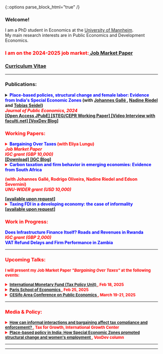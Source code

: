 {::options parse_block_html="true" /}

### Welcome!

I am a PhD student in Economics at the <a href="https://www.vwl.uni-mannheim.de/en/" target="_blank">University of Mannheim</a>. \
My main research interests are in Public Economics and Development Economics.
### <b> <font color="red"> I am on the 2024-2025 job market:<a href="https://danieloverbeck.github.io/JMP_Overbeck_Bargaining_Over_Taxes.pdf" target="_blank"> Job Market Paper </a>  </font> <b>



### <a href="https://danieloverbeck.github.io/OverbeckCVJan.pdf" target="_blank">Curriculum Vitae</a>

----
### Publications:


<details>
  <summary markdown="span"><font color="blue">Place-based policies, structural change and female labor: Evidence from India's Special Economic Zones</font>
  (with <a href="https://www.mcc-berlin.net/ueber-uns/team/galle-johannes.html" target="_blank"> Johannes Gallé </a> ,  <a href="https://sites.google.com/view/riedeleconomics/welcome" target="_blank">Nadine Riedel</a> and <a href="https://sites.google.com/site/tobiasseideluni/home-1" target="_blank">Tobias Seidel</a>) <br />
  <b> <font color="red"> <i>Journal of Public Economics, 2024 </i>  </summary>
  
This paper quantifies the local economic impact of Special Economic Zones (SEZs) that were established in India between 2005-2013. Based on a novel data set that combines
census data on the universe of Indian firms with georeferenced data on SEZs, we find that
SEZs increased manufacturing and service employment with positive spillover effects up to
10km. This employment gain was paralleled by a decline in local agricultural employment,
in particular of women, suggesting that the policy contributed to structural change. We find
no evidence for heterogeneous effects between privately and publicly run SEZs or zones with
different industry denominations.
 
  </details>
  <a href="https://www.sciencedirect.com/science/article/pii/S0047272724001956" target="_blank">[Open Access JPubE] </a>
 <a href="https://steg.cepr.org/publications/place-based-policies-structural-change-and-female-labor-evidence-indias-special" target="_blank">[STEG/CEPR Working Paper] </a> 
<a href="https://faculti.net/place-based-policies-structural-change-and-female-labor/" target="_blank">[Video Interview with faculti.net] </a> 
<a href="https://voxdev.org/topic/macroeconomics-growth/place-based-policy-india-how-special-economic-zones-promoted-structural" target="_blank">[VoxDev Blog] </a> 

### Working Papers:
<details>
  <summary markdown="span"><font color="blue">Bargaining Over Taxes</font>
    (with Eliya Lungu) <br />
  <b> <i> Job Market Paper <br />
  IGC grant (GBP 10,000) </i> </b> 
  </summary>
  
This paper shows that bargaining over tax payments is an important feature of tax
compliance and enforcement in lower income countries. Analyzing the universe of
administrative tax filings from Zambia, we document sharp bunching in (i) dominated regions above tax schedule discontinuities, inconsistent with standard models of tax compliance and (ii) at round number tax payments, implying that certain payments are being targeted. Additional evidence from our own survey suggests
that discussing tax payments with tax officials before filing taxes is widespread, consistent with tax payments being the outcomes of bargaining. Such bargaining over taxes is consistent with fact (ii), as bargaining outcomes are often round and salient numbers, and with fact (i), because tax schedule discontinuities restrict the set of
feasible bargaining outcomes. Finally, we generalize the conventional Allingham & Sandmo (1972) model to allow for bargaining as a mode of tax compliance. We show that bargaining leads to Pareto-improvements for both taxpayers and the state as long as state capacity is sufficiently low.
 
  </details>
 <a href="https://danieloverbeck.github.io/JMP_Overbeck_Bargaining_Over_Taxes.pdf" target="_blank">[Download] </a> 
 <a href="https://www.theigc.org/blogs/how-can-informal-interactions-and-bargaining-affect-tax-compliance-and-enforcement" target="_blank">[IGC Blog] </a>
 


 
  <details>
  <summary markdown="span"><font color="blue">Carbon taxation and firm behavior in emerging economies: Evidence from South Africa </font>

  (with Johannes Gallé, Rodrigo Oliveira, Nadine Riedel and Edson Severnini)<br />
  <b> <i> UNU-WIDER grant (USD 10,000) </i> </b> </summary>
  
This paper provides the first comprehensive analysis of how firms in emerging economies
respond to carbon taxation, leveraging detailed administrative data from South Africa –
a potential trailblazer for other developing countries with limited state capacity amid the
growing global push for carbon pricing. We examine the dynamic impacts of the carbon tax
on firm-level outcomes – such as profits, sales, capital, and labor inputs – across manufac-
turing and mining firms, which are key sectors in the context of the carbon tax. Contrary to
concerns that carbon taxes may hinder economic growth or reduce employment, our findings
show no evidence of negative average impacts on firm performance or jobs. However, this
overall result masks significant heterogeneity in the tax’s effects across sectors, driven by
the sector-specific design elements of the South African carbon tax. Firms expecting higher
effective tax rates may have intensified their use of emission-intensive machinery and depre-
ciated capital in anticipation of the tax. This behavior appears to stem from firms resolving
regulatory uncertainty or seeking to recover costs from stranded assets.

</details> 
<a  target="_blank"><u> [available upon request] </u></a> 

   <details>
  <summary markdown="span"><font color="blue">Taxing FDI in a developing economy: the case of informality</font>
<br />
 </summary>
  
This paper introduces a new model which captures the eff ect of foreign direct investment (FDI) on a developing economy with an informal sector. The informal sector evolves endogenously as economic agents choose between working and setting up a firm and whether to do so formally or informally. FDI induces a uniform increase in labor costs but heterogenous productivity increases for domestic formal firms. Accordingly, some of these fi rms may opt for informality with increased FDI. This reduction in the domestic tax base may off set any revenue gains from additional FDI. It is shown that the revenue-neutral tax rate on FDI is decreasing in the government’s efficiency in screening tax avoidance, as more efficient governments are able to attenuate the increase in informality. The empirical analysis supports the key conclusions of the
model.
</details> 
<a  target="_blank"><u> [available upon request] </u></a> 

  ### Work in Progress:

  <summary markdown="span"><font color="blue">Does Infrastructure Finance Itself? Roads and Revenues in Rwanda</font>  <br />
  <b> <i> IGC grant (GBP 2,000) </i> </b> </summary>

   <summary markdown="span"><font color="blue">VAT Refund Delays and Firm Performance in Zambia</font>  <br />
  
  

  ----
### Upcoming Talks:
<font size=2> I will present my Job Market Paper <b> <i>"Bargaining Over Taxes" </i> </b> at the following events:</font>

<details><summary markdown="span"><font size=2> <a  target="_blank"><u> International Monetary Fund (Tax Policy Unit) </u></a>, Feb 18, 2025</font></summary></details> 

<details><summary markdown="span"><font size=2> <a href="https://www.parisschoolofeconomics.eu/en/research/academic-activity/seminars/applied-economics-lunch-seminar/" target="_blank"><u> Paris School of Economics </u></a>, Feb 25, 2025</font></summary></details> 

<details><summary markdown="span"><font size=2> <a href="https://www.cesifo.org/en/event/2025-03-19/cesifo-area-conference-public-economics-2025" target="_blank"><u> CESifo Area Conference on Public Economics </u></a>, March 19-21, 2025</font></summary></details> 

<a> </a>

----
### Media & Policy:

<details><summary markdown="span"><font size=2> <a href="https://www.theigc.org/blogs/how-can-informal-interactions-and-bargaining-affect-tax-compliance-and-enforcement" target="_blank"><u> How can informal interactions and bargaining affect tax compliance and enforcement? </u></a>, Tax for Growth, International Growth Center</font></summary></details> 

<details><summary markdown="span"><font size=2> <a href="https://voxdev.org/topic/macroeconomics-growth/place-based-policy-india-how-special-economic-zones-promoted-structural" target="_blank"><u> Place-based policy in India: How Special Economic Zones promoted structural change and women's employment </u></a>, VoxDev column </font></summary></details> 

<a> </a>


----

  ----


    

